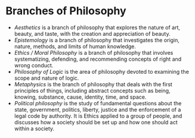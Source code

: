 # Branches of Philosophy
- *Aesthetics* is a branch of philosophy that explores the nature of art, beauty, and taste, with the creation and appreciation of beauty.
- *Epistemology* is a branch of philosophy that investigates the origin, nature, methods, and limits of human knowledge.
- *Ethics / Moral Philosophy* is a branch of philosophy that involves systematizing, defending, and recommending concepts of right and wrong conduct.
- *Philosophy of Logic* is the area of philosophy devoted to examining the scope and nature of logic.
- *Metaphysics* is the branch of philosophy that deals with the first principles of things, including abstract concepts such as being, knowing, substance, cause, identity, time, and space.
- *Political philosophy* is the study of fundamental questions about the state, government, politics, liberty, justice and the enforcement of a legal code by authority. It is Ethics applied to a group of people, and discusses how a society should be set up and how one should act within a society.

